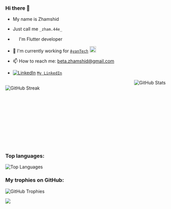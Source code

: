 ### Hi there 👋
- My name is Zhamshid
- Just call me ```_zham.44e_```

- <img src="https://iconape.com/wp-content/files/vp/55059/svg/dart.svg" width="15" height="15"> I'm Flutter developer
- 🔭 I'm currently working for [```AyanTech```](https://karaganda.hh.kz/employer/9818170?) <img src="https://play-lh.googleusercontent.com/WZpT78pQQ4x7NJ926ZDmUrg3QBCGkwqrzReLJaPhcXJdDVDNMK8gPB_JvS365ZhGmg" width="20" height="20">
- 📫 How to reach me: beta.zhamshid@gmail.com
- [![LinkedIn](https://img.icons8.com/color/15/000000/linkedin.png)](https://www.linkedin.com/in/zhamshid-irisbayev-7bab51249/) [```My LinkedIn```](https://www.linkedin.com/in/zhamshid-irisbayev-7bab51249/)






<!-- GitHub Stats -->
<img align="right" src="https://github-readme-stats.vercel.app/api?username=Zhamshid&show_icons=true&theme=radical" alt="GitHub Stats" />

<br/>

<!-- GitHub Streak -->
<img align="left" src="https://github-readme-streak-stats.herokuapp.com/?user=Zhamshid&theme=dark" alt="GitHub Streak" />
<br/>

### <br/>
### <br/>
### <br/>
### <br/>
### Top languages:

![Top Languages](https://github-readme-stats.vercel.app/api/top-langs/?username=Zhamshid&layout=compact)


### My trophies on GitHub:
![GitHub Trophies](https://github-profile-trophy.vercel.app/?username=Zhamshid&theme=darkhub)


![](https://komarev.com/ghpvc/?username=Zhamshid)


